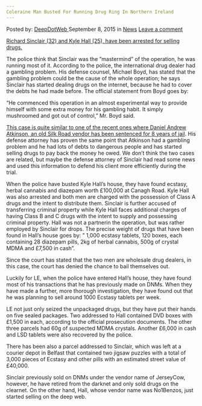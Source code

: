 ```yaml
---
Coleraine Man Busted For Running Drug Ring In Northern Ireland
---
```

<article class="post-listing post-11465 post type-post status-publish format-standard hentry category-news tag-busted tag-coleraine tag-ireland tag-man tag-northern tag-ring tag-running">
<div class="post-inner">
<span>Posted by: <a href="https://www.deepdotweb.com/author/admin/" title="">DeepDotWeb </a></span>
<span>September 8, 2015</span>
<span>in <a href="https://www.deepdotweb.com/category/news/" rel="category tag">News</a></span>
<span><a href="https://www.deepdotweb.com/2015/09/08/coleraine-man-busted-for-running-drug-ring-in-northern-ireland/#respond">Leave a comment</a></span>


<p><a href="http://www.belfasttelegraph.co.uk/news/northern-ireland/dark-web-drug-network-run-from-coleraine-mans-bedroom-31503735.html">Richard Sinclair (32) and Kyle Hall (25), have been arrested for selling drugs.</a></p>
<p>The police think that Sinclair was the ”mastermind” of the operation, he was running most of it. According to the police, the international drug dealer had a gambling problem. His defense counsel, Michael Boyd, has stated that the gambling problem could be the cause of the whole operation; he says Sinclair has started dealing drugs on the internet, because he had to cover the debts he had made before. The official statement from Boyd goes by:</p>
<p>&#8220;He commenced this operation in an almost experimental way to provide himself with some extra money for his gambling habit. It simply mushroomed and got out of control,&#8221; Mr. Boyd said.</p>
<p><a href="https://www.deepdotweb.com/2015/09/05/darknet-vendor-sentenced-to-8-years-sold-drugs-in-order-to-pay-back-a-debt/">This case is quite similar to one of the recent ones where Daniel Andrew Atkinson, an old Silk Road vendor has been sentenced for 8 years of jail</a>. His defense attorney has proven the same point that Atkinson had a gambling problem and he had lots of debts to dangerous people and has started selling drugs to pay back the money he owed. We don’t think the two cases are related, but maybe the defense attorney of Sinclair had read some news and used this information to defend his client more efficiently during the trial.</p>
<p>When the police have busted Kyle Hall’s house, they have found ecstasy, herbal cannabis and diazepam worth £100,000 at Canagh Road. Kyle Hall was also arrested and both men are charged with the possession of Class A drugs and the intent to distribute them. Sinclair is further accused of transferring criminal property while Kyle Hall faces additional charges of having Class B and C drugs with the intent to supply and possessing criminal property. Hall was not a partnerin the operation, but was rather employed by Sinclair for drops. The precise weight of drugs that have been found in Hall’s house goes by: ” 1,000 ecstasy tablets, 120 boxes, each containing 28 diazepam pills, 2kg of herbal cannabis, 500g of crystal MDMA and £7,500 in cash”.</p>
<p>Since the court has stated that the two men are wholesale drug dealers, in this case, the court has denied the chance to bail themselves out.</p>
<p>Luckily for LE, when the police have entered Hall’s house, they have found most of his transactions that he has previously made on DNMs. When they have made a further, more thorough investigation, they have found out that he was planning to sell around 1000 Ecstasy tablets per week.</p>
<p>LE not just only seized the unpackaged drugs, but they have put their hands on five sealed packages. Two addressed to Hall contained DVD boxes with £1,500 in each, according to the official prosecution documents. The other three parcels had 60g of suspected MDMA crystals. Another £6,000 in cash and LSD tablets were also recovered by the police.</p>
<p>There has been also a parcel addressed to Sinclair, which was left at a courier depot in Belfast that contained two jigsaw puzzles with a total of 3,000 pieces of Ecstasy and other pills with an estimated street value of £40,000.</p>
<p>Sinclair previously sold on DNMs under the vendor name of JerseyCow, however, he have retired from the darknet and only sold drugs on the clearnet. On the other hand, Hall, whose vendor name was No1Benzos, just started selling on the deep web.</p>
</div>
<span style="display:none"><a href="https://www.deepdotweb.com/tag/busted/" rel="tag">busted</a> <a href="https://www.deepdotweb.com/tag/coleraine/" rel="tag">coleraine</a>  <a href="https://www.deepdotweb.com/tag/ireland/" rel="tag">ireland</a> <a href="https://www.deepdotweb.com/tag/man/" rel="tag">man</a> <a href="https://www.deepdotweb.com/tag/northern/" rel="tag">northern</a> <a href="https://www.deepdotweb.com/tag/ring/" rel="tag">ring</a> <a href="https://www.deepdotweb.com/tag/running/" rel="tag">running</a></span> <span style="display:none" class="updated">2015-09-08